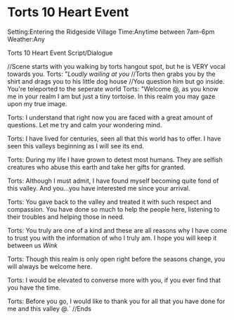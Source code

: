 # Torts 10 Heart Event
Setting:Entering the Ridgeside Village
Time:Anytime between 7am-6pm
Weather:Any

Torts 10 Heart Event Script/Dialogue

//Scene starts with you walking by torts hangout spot, but he is VERY vocal towards you.
Torts: "*Loudly wailing at you*
//Torts then grabs you by the shirt and drags you to his little dog house
//You question him but go inside. You're teleported to the seperate world
Torts: "Welcome @, as you know me in your realm I am but just a tiny tortoise. In this realm you may gaze upon my true image.

Torts: I understand that right now you are faced with a great amount of questions. Let me try and calm your wondering mind.

Torts: I have lived for centuries, seen all that this world has to offer. I have seen this valleys beginning as I will see its end.

Torts: During my life I have grown to detest most humans. They are selfish creatures who abuse this earth and take her gifts for granted.

Torts: Although I must admit, I have found myself becoming quite fond of this valley. And you...you have interested me since your arrival. 

Torts: You gave back to the valley and treated it with such respect and compassion. You have done so much to help the people here, listening to their troubles and helping those in need.

Torts: You truly are one of a kind and these are all reasons why I have come to trust you with the information of who I truly am. I hope you will keep it between us *Wink*

Torts: Though this realm is only open right before the seasons change, you will always be welcome here. 

Torts: I would be elevated to converse more with you, if you ever find that you have the time.

Torts: Before you go, I would like to thank you for all that you have done for me and this valley @.`
//Ends